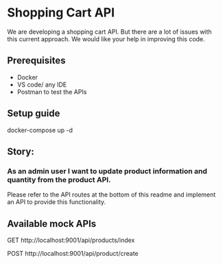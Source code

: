 # Shopping Cart API

We are developing a shopping cart API. But there are a lot of issues with this current approach. We would like your help in improving this code.

## Prerequisites

- Docker
- VS code/ any IDE
- Postman to test the APIs

## Setup guide

docker-compose up -d

## Story: 
### As an admin user I want to update product information and quantity from the product API.

Please refer to the API routes at the bottom of this readme and implement an API to provide this functionality.

## Available mock APIs

GET http://localhost:9001/api/products/index

POST http://localhost:9001/api/product/create
